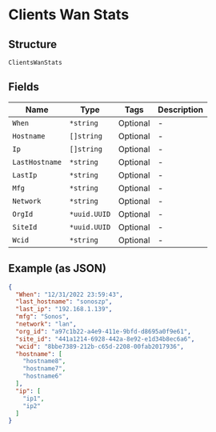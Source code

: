 
# Clients Wan Stats

## Structure

`ClientsWanStats`

## Fields

| Name | Type | Tags | Description |
|  --- | --- | --- | --- |
| `When` | `*string` | Optional | - |
| `Hostname` | `[]string` | Optional | - |
| `Ip` | `[]string` | Optional | - |
| `LastHostname` | `*string` | Optional | - |
| `LastIp` | `*string` | Optional | - |
| `Mfg` | `*string` | Optional | - |
| `Network` | `*string` | Optional | - |
| `OrgId` | `*uuid.UUID` | Optional | - |
| `SiteId` | `*uuid.UUID` | Optional | - |
| `Wcid` | `*string` | Optional | - |

## Example (as JSON)

```json
{
  "When": "12/31/2022 23:59:43",
  "last_hostname": "sonoszp",
  "last_ip": "192.168.1.139",
  "mfg": "Sonos",
  "network": "lan",
  "org_id": "a97c1b22-a4e9-411e-9bfd-d8695a0f9e61",
  "site_id": "441a1214-6928-442a-8e92-e1d34b8ec6a6",
  "wcid": "8bbe7389-212b-c65d-2208-00fab2017936",
  "hostname": [
    "hostname8",
    "hostname7",
    "hostname6"
  ],
  "ip": [
    "ip1",
    "ip2"
  ]
}
```

